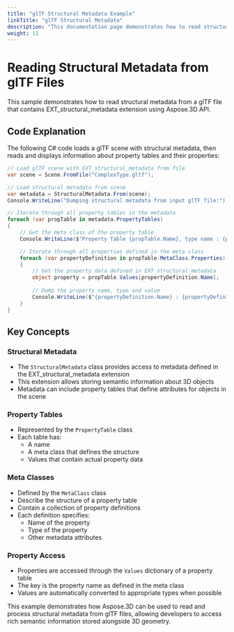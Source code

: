 ```yaml
---
title: "glTF Structural Metadata Example"
linkTitle: "glTF Structural Metadata"
description: "This documentation page demonstrates how to read structural metadata from a glTF file using Aspose.3D for .NET."
weight: 11
---
```


# Reading Structural Metadata from glTF Files

This sample demonstrates how to read structural metadata from a glTF file that contains EXT_structural_metadata extension using Aspose.3D API.

## Code Explanation

The following C# code loads a glTF scene with structural metadata, then reads and displays information about property tables and their properties:

```csharp
// Load glTF scene with EXT_structural_metadata from file
var scene = Scene.FromFile("ComplexType.gltf");

// Load structural metadata from scene
var metadata = StructuralMetadata.From(scene);
Console.WriteLine("Dumping structural metadata from input glTF file:");

// Iterate through all property tables in the metadata
foreach (var propTable in metadata.PropertyTables)
{
    // Get the meta class of the property table
    Console.WriteLine($"Property Table {propTable.Name}, type name : {propTable.MetaClass.Name}");

    // Iterate through all properties defined in the meta class
    foreach (var propertyDefinition in propTable.MetaClass.Properties)
    {
        // Get the property data defined in EXT_structural_metadata
        object property = propTable.Values[propertyDefinition.Name];
        
        // Dump the property name, type and value
        Console.WriteLine($"{propertyDefinition.Name} : {propertyDefinition.Type} = {property}");
    }
}
```

## Key Concepts

### Structural Metadata
- The `StructuralMetadata` class provides access to metadata defined in the EXT_structural_metadata extension
- This extension allows storing semantic information about 3D objects
- Metadata can include property tables that define attributes for objects in the scene

### Property Tables
- Represented by the `PropertyTable` class
- Each table has:
  - A name
  - A meta class that defines the structure
  - Values that contain actual property data

### Meta Classes
- Defined by the `MetaClass` class
- Describe the structure of a property table
- Contain a collection of property definitions
- Each definition specifies:
  - Name of the property
  - Type of the property
  - Other metadata attributes

### Property Access
- Properties are accessed through the `Values` dictionary of a property table
- The key is the property name as defined in the meta class
- Values are automatically converted to appropriate types when possible

This example demonstrates how Aspose.3D can be used to read and process structural metadata from glTF files, allowing developers to access rich semantic information stored alongside 3D geometry.